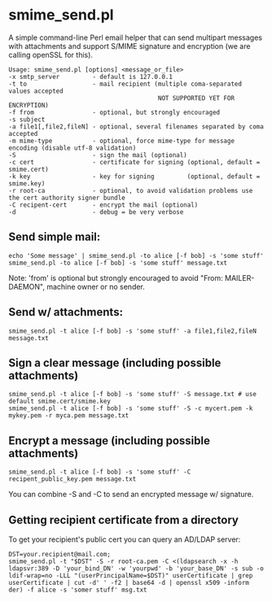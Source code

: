 # smime_send.pl #

A simple command-line Perl email helper that can send multipart messages with attachments and support S/MIME signature and encryption (we are calling openSSL for this).

    Usage: smime_send.pl [options] <message_or_file>
    -x smtp_server         - default is 127.0.0.1
    -t to                  - mail recipient (multiple coma-separated values accepted
                                             NOT SUPPORTED YET FOR ENCRYPTION)
    -f from                - optional, but strongly encouraged
    -s subject
    -a file1[,file2,fileN] - optional, several filenames separated by coma accepted
    -m mime-type           - optional, force mime-type for message encoding (disable utf-8 validation)
    -S                     - sign the mail (optional)
    -c cert                - certificate for signing (optional, default = smime.cert)
    -k key                 - key for signing         (optional, default = smime.key)
    -r root-ca             - optional, to avoid validation problems use the cert authority signer bundle
    -C recipent-cert       - encrypt the mail (optional)
    -d                     - debug = be very verbose

Send simple mail:
--

    echo 'Some message' | smime_send.pl -to alice [-f bob] -s 'some stuff'
    smime_send.pl -to alice [-f bob] -s 'some stuff' message.txt

Note: 'from' is optional but strongly encouraged to avoid "From: MAILER-DAEMON", machine owner or no sender.

Send w/ attachments:
--

    smime_send.pl -t alice [-f bob] -s 'some stuff' -a file1,file2,fileN message.txt

Sign a clear message (including possible attachments)
--

    smime_send.pl -t alice [-f bob] -s 'some stuff' -S message.txt # use default smime.cert/smime.key
    smime_send.pl -t alice [-f bob] -s 'some stuff' -S -c mycert.pem -k mykey.pem -r myca.pem message.txt

Encrypt a message (including possible attachments)
--

    smime_send.pl -t alice [-f bob] -s 'some stuff' -C recipent_public_key.pem message.txt

  You can combine -S and -C to send an encrypted message w/ signature.

Getting recipient certificate from a directory
--

To get your recipient's public cert you can query an AD/LDAP server:

    DST=your.recipient@mail.com;
    smime_send.pl -t "$DST" -S -r root-ca.pem -C <(ldapsearch -x -h ldapsvr:389 -D 'your_bind_DN' -w 'yourpwd' -b 'your_base_DN' -s sub -o ldif-wrap=no -LLL "(userPrincipalName=$DST)" userCertificate | grep userCertificate | cut -d' ' -f2 | base64 -d | openssl x509 -inform der) -f alice -s 'somer stuff' msg.txt

